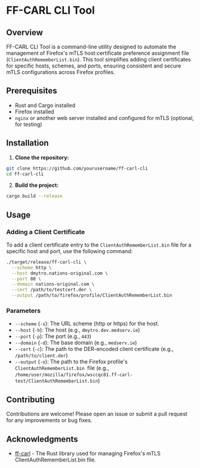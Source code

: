 # FF-CARL CLI Tool

## Overview

FF-CARL CLI Tool is a command-line utility designed to automate the management of Firefox's mTLS host:certificate
preference assignment file (`ClientAuthRememberList.bin`). This tool simplifies adding client certificates for specific
hosts, schemes, and ports, ensuring consistent and secure mTLS configurations across Firefox profiles.

## Prerequisites

- Rust and Cargo installed
- Firefox installed
- `nginx` or another web server installed and configured for mTLS (optional, for testing)

## Installation

1. **Clone the repository:**
```sh
git clone https://github.com/yourusername/ff-carl-cli
cd ff-carl-cli
```

2. **Build the project:**

```sh
cargo build --release
```

## Usage

### Adding a Client Certificate

To add a client certificate entry to the `ClientAuthRememberList.bin` file for a specific host and port, use the following command:

```sh
./target/release/ff-carl-cli \
  --scheme http \
  --host dmytro.nations-original.com \
  --port 80 \
  --domain nations-original.com \
  --cert /path/to/testcert.der \
  --output /path/to/firefox/profile/ClientAuthRememberList.bin
```

### Parameters

- `--scheme` (`-s`): The URL scheme (http or https) for the host.
- `--host` (`-h`): The host (e.g., `dmytro.dev.medserv.ie`)
- `--port` (`-p`): The port (e.g., `443`)
- `--domain` (`-d`): The base domain (e.g., `medserv.ie`)
- `--cert` (`-c`): The path to the DER-encoded client certificate (e.g., `/path/to/client.der`)
- `--output` (`-o`): The path to the Firefox profile's `ClientAuthRememberList.bin `file (e.g., `/home/user/mozilla/firefox/wsccqc81.ff-carl-test/ClientAuthRememberList.bin`)

## Contributing

Contributions are welcome! Please open an issue or submit a pull request for any improvements or bug fixes.

## Acknowledgments

- [ff-carl](https://github.com/andrewoswald/ff-carl) - The Rust library used for managing Firefox's mTLS ClientAuthRememberList.bin file.